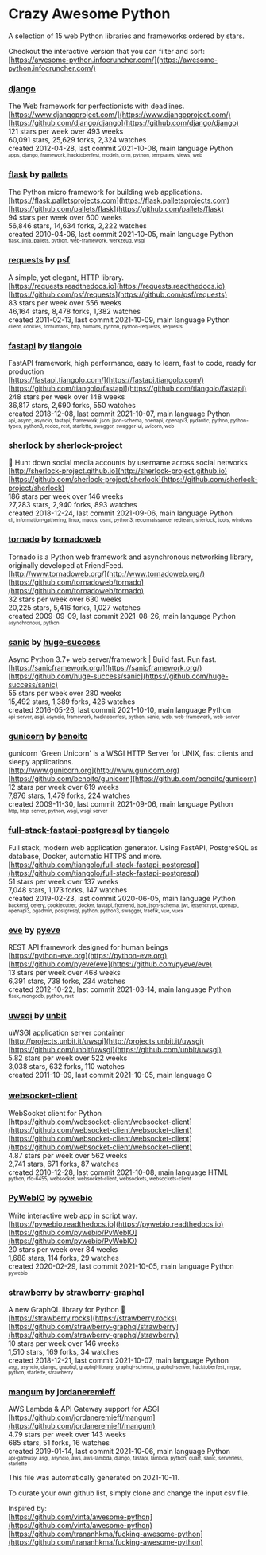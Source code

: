 # Crazy Awesome Python
A selection of 15 web Python libraries and frameworks ordered by stars.  

Checkout the interactive version that you can filter and sort: 
[https://awesome-python.infocruncher.com/](https://awesome-python.infocruncher.com/)  


### [django](https://github.com/django/django)  
The Web framework for perfectionists with deadlines.  
[https://www.djangoproject.com/](https://www.djangoproject.com/)  
[https://github.com/django/django](https://github.com/django/django)  
121 stars per week over 493 weeks  
60,091 stars, 25,629 forks, 2,324 watches  
created 2012-04-28, last commit 2021-10-08, main language Python  
<sub><sup>apps, django, framework, hacktoberfest, models, orm, python, templates, views, web</sup></sub>


### [flask](https://github.com/pallets/flask) by [pallets](https://github.com/pallets)  
The Python micro framework for building web applications.  
[https://flask.palletsprojects.com](https://flask.palletsprojects.com)  
[https://github.com/pallets/flask](https://github.com/pallets/flask)  
94 stars per week over 600 weeks  
56,846 stars, 14,634 forks, 2,222 watches  
created 2010-04-06, last commit 2021-10-05, main language Python  
<sub><sup>flask, jinja, pallets, python, web-framework, werkzeug, wsgi</sup></sub>


### [requests](https://github.com/psf/requests) by [psf](https://github.com/psf)  
A simple, yet elegant, HTTP library.  
[https://requests.readthedocs.io](https://requests.readthedocs.io)  
[https://github.com/psf/requests](https://github.com/psf/requests)  
83 stars per week over 556 weeks  
46,164 stars, 8,478 forks, 1,382 watches  
created 2011-02-13, last commit 2021-10-09, main language Python  
<sub><sup>client, cookies, forhumans, http, humans, python, python-requests, requests</sup></sub>


### [fastapi](https://github.com/tiangolo/fastapi) by [tiangolo](https://github.com/tiangolo)  
FastAPI framework, high performance, easy to learn, fast to code, ready for production  
[https://fastapi.tiangolo.com/](https://fastapi.tiangolo.com/)  
[https://github.com/tiangolo/fastapi](https://github.com/tiangolo/fastapi)  
248 stars per week over 148 weeks  
36,817 stars, 2,690 forks, 550 watches  
created 2018-12-08, last commit 2021-10-07, main language Python  
<sub><sup>api, async, asyncio, fastapi, framework, json, json-schema, openapi, openapi3, pydantic, python, python-types, python3, redoc, rest, starlette, swagger, swagger-ui, uvicorn, web</sup></sub>


### [sherlock](https://github.com/sherlock-project/sherlock) by [sherlock-project](https://github.com/sherlock-project)  
🔎 Hunt down social media accounts by username across social networks  
[http://sherlock-project.github.io](http://sherlock-project.github.io)  
[https://github.com/sherlock-project/sherlock](https://github.com/sherlock-project/sherlock)  
186 stars per week over 146 weeks  
27,283 stars, 2,940 forks, 893 watches  
created 2018-12-24, last commit 2021-09-06, main language Python  
<sub><sup>cli, information-gathering, linux, macos, osint, python3, reconnaissance, redteam, sherlock, tools, windows</sup></sub>


### [tornado](https://github.com/tornadoweb/tornado) by [tornadoweb](https://github.com/tornadoweb)  
Tornado is a Python web framework and asynchronous networking library, originally developed at FriendFeed.  
[http://www.tornadoweb.org/](http://www.tornadoweb.org/)  
[https://github.com/tornadoweb/tornado](https://github.com/tornadoweb/tornado)  
32 stars per week over 630 weeks  
20,225 stars, 5,416 forks, 1,027 watches  
created 2009-09-09, last commit 2021-08-26, main language Python  
<sub><sup>asynchronous, python</sup></sub>


### [sanic](https://github.com/huge-success/sanic) by [huge-success](https://github.com/huge-success)  
Async Python 3.7+ web server/framework | Build fast. Run fast.  
[https://sanicframework.org/](https://sanicframework.org/)  
[https://github.com/huge-success/sanic](https://github.com/huge-success/sanic)  
55 stars per week over 280 weeks  
15,492 stars, 1,389 forks, 426 watches  
created 2016-05-26, last commit 2021-10-10, main language Python  
<sub><sup>api-server, asgi, asyncio, framework, hacktoberfest, python, sanic, web, web-framework, web-server</sup></sub>


### [gunicorn](https://github.com/benoitc/gunicorn) by [benoitc](https://github.com/benoitc)  
gunicorn 'Green Unicorn' is a WSGI HTTP Server for UNIX, fast clients and sleepy applications.  
[http://www.gunicorn.org](http://www.gunicorn.org)  
[https://github.com/benoitc/gunicorn](https://github.com/benoitc/gunicorn)  
12 stars per week over 619 weeks  
7,876 stars, 1,479 forks, 224 watches  
created 2009-11-30, last commit 2021-09-06, main language Python  
<sub><sup>http, http-server, python, wsgi, wsgi-server</sup></sub>


### [full-stack-fastapi-postgresql](https://github.com/tiangolo/full-stack-fastapi-postgresql) by [tiangolo](https://github.com/tiangolo)  
Full stack, modern web application generator. Using FastAPI, PostgreSQL as database, Docker, automatic HTTPS and more.  
[https://github.com/tiangolo/full-stack-fastapi-postgresql](https://github.com/tiangolo/full-stack-fastapi-postgresql)  
51 stars per week over 137 weeks  
7,048 stars, 1,173 forks, 147 watches  
created 2019-02-23, last commit 2020-06-05, main language Python  
<sub><sup>backend, celery, cookiecutter, docker, fastapi, frontend, json, json-schema, jwt, letsencrypt, openapi, openapi3, pgadmin, postgresql, python, python3, swagger, traefik, vue, vuex</sup></sub>


### [eve](https://github.com/pyeve/eve) by [pyeve](https://github.com/pyeve)  
REST API framework designed for human beings  
[https://python-eve.org](https://python-eve.org)  
[https://github.com/pyeve/eve](https://github.com/pyeve/eve)  
13 stars per week over 468 weeks  
6,391 stars, 738 forks, 234 watches  
created 2012-10-22, last commit 2021-03-14, main language Python  
<sub><sup>flask, mongodb, python, rest</sup></sub>


### [uwsgi](https://github.com/unbit/uwsgi) by [unbit](https://github.com/unbit)  
uWSGI application server container  
[http://projects.unbit.it/uwsgi](http://projects.unbit.it/uwsgi)  
[https://github.com/unbit/uwsgi](https://github.com/unbit/uwsgi)  
5.82 stars per week over 522 weeks  
3,038 stars, 632 forks, 110 watches  
created 2011-10-09, last commit 2021-10-05, main language C  


### [websocket-client](https://github.com/websocket-client/websocket-client)  
WebSocket client for Python  
[https://github.com/websocket-client/websocket-client](https://github.com/websocket-client/websocket-client)  
[https://github.com/websocket-client/websocket-client](https://github.com/websocket-client/websocket-client)  
4.87 stars per week over 562 weeks  
2,741 stars, 671 forks, 87 watches  
created 2010-12-28, last commit 2021-10-08, main language HTML  
<sub><sup>python, rfc-6455, websocket, websocket-client, websockets, websockets-client</sup></sub>


### [PyWebIO](https://github.com/pywebio/PyWebIO) by [pywebio](https://github.com/pywebio)  
Write interactive web app in script way.  
[https://pywebio.readthedocs.io](https://pywebio.readthedocs.io)  
[https://github.com/pywebio/PyWebIO](https://github.com/pywebio/PyWebIO)  
20 stars per week over 84 weeks  
1,688 stars, 114 forks, 29 watches  
created 2020-02-29, last commit 2021-10-05, main language Python  
<sub><sup>pywebio</sup></sub>


### [strawberry](https://github.com/strawberry-graphql/strawberry) by [strawberry-graphql](https://github.com/strawberry-graphql)  
A new GraphQL library for Python 🍓  
[https://strawberry.rocks](https://strawberry.rocks)  
[https://github.com/strawberry-graphql/strawberry](https://github.com/strawberry-graphql/strawberry)  
10 stars per week over 146 weeks  
1,510 stars, 169 forks, 34 watches  
created 2018-12-21, last commit 2021-10-07, main language Python  
<sub><sup>asgi, asyncio, django, graphql, graphql-library, graphql-schema, graphql-server, hacktoberfest, mypy, python, starlette, strawberry</sup></sub>


### [mangum](https://github.com/jordaneremieff/mangum) by [jordaneremieff](https://github.com/jordaneremieff)  
AWS Lambda & API Gateway support for ASGI  
[https://github.com/jordaneremieff/mangum](https://github.com/jordaneremieff/mangum)  
4.79 stars per week over 143 weeks  
685 stars, 51 forks, 16 watches  
created 2019-01-14, last commit 2021-10-06, main language Python  
<sub><sup>api-gateway, asgi, asyncio, aws, aws-lambda, django, fastapi, lambda, python, quart, sanic, serverless, starlette</sup></sub>


This file was automatically generated on 2021-10-11.  

To curate your own github list, simply clone and change the input csv file.  

Inspired by:  
[https://github.com/vinta/awesome-python](https://github.com/vinta/awesome-python)  
[https://github.com/trananhkma/fucking-awesome-python](https://github.com/trananhkma/fucking-awesome-python)  
